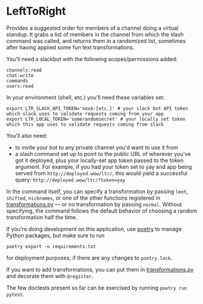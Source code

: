 # LeftToRight

Provides a suggested order for members of a channel doing a virtual
standup. It grabs a list of members in the channel from which the
slash command was called, and returns them in a randomized list,
sometimes after having applied some fun text transformations.

You'll need a slackbot with the following scopes/permissions added:
```
channels:read
chat:write
commands
users:read
```

In your environment (shell, etc.) you'll need these variables set:
```
export LTR_SLACK_API_TOKEN='xoxb-[etc.]' # your slack bot API token which slack uses to validate requests coming from your app
export LTR_LOCAL_TOKEN='somerandomsecret' # your locally set token which this app uses to validate requests coming from slack
```

You'll also need:

* to invite your bot to any private channel you'd want to use it from
* a slash command set up to point to the public URL of wherever you've
got it deployed, plus your locally-set app token passed to the token
argument. For example, if you had your token set to yay and app being
served from `http://deployed.wow/ltr/`, this would yield a successful
query: `http://deployed.wow/ltr/?token=yay`

In the command itself, you can specify a transformation by passing
`leet`, `shifted`, `nicknames`, or one of the other functions
registered in [transformations.py](transformations.py) — or no
transformation by passing `normal`. Without specifying, the command
follows the default behavior of choosing a random transformation half
the time.

If you're doing development on this application, use
[poetry](https://python-poetry.org/) to manage Python packages, but
make sure to run

    poetry export -o requirements.txt

for deployment purposes, if there are any changes to `poetry.lock`.

If you want to add transformations, you can put them in
[transformations.py](transformations.py) and decorate them with
`@register`.

The few doctests present so far can be exercised by running `poetry
run pytest`.
